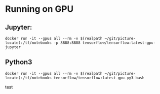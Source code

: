 # Running on GPU

## Jupyter:
```
docker run -it --gpus all --rm -v $(realpath ~/git/picture-locate):/tf/notebooks -p 8888:8888 tensorflow/tensorflow:latest-gpu-jupyter
```

## Python3
```
docker run -it --gpus all --rm -v $(realpath ~/git/picture-locate):/tf/notebooks tensorflow/tensorflow:latest-gpu-py3 bash
```

test